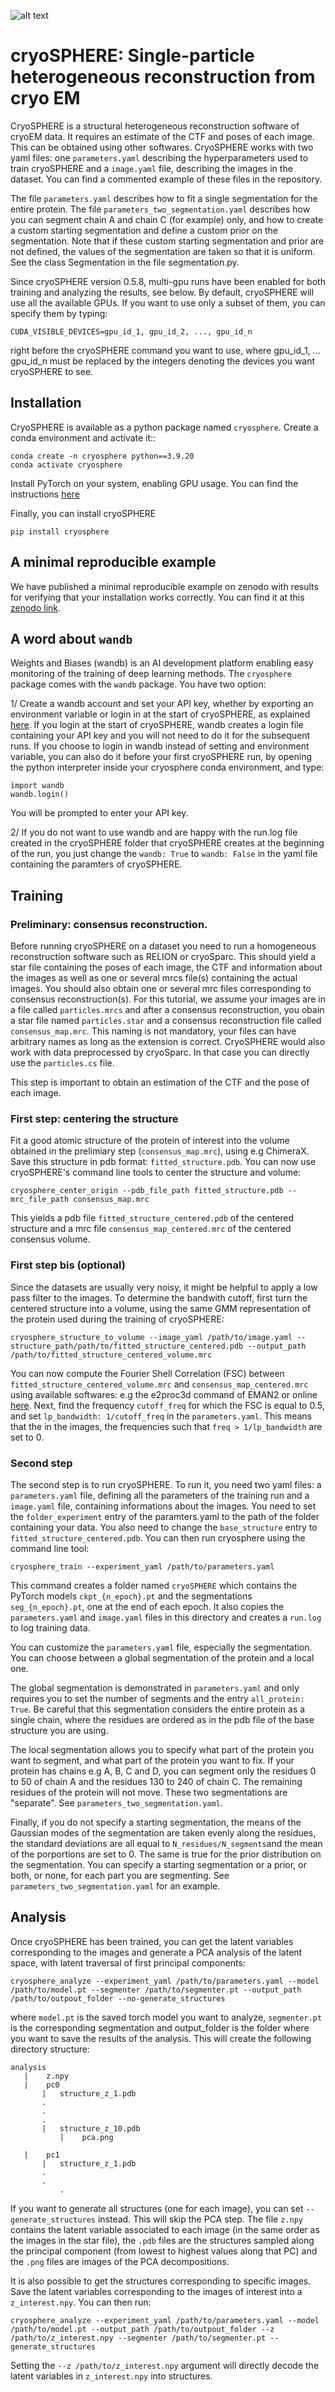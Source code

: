 ![alt text](https://github.com/gabriel-ducrocq/cryoSPHERE/blob/main/cryosphere/figures/VAEFlow3.jpg?raw=true)

# cryoSPHERE: Single-particle heterogeneous reconstruction from cryo EM

CryoSPHERE is a structural heterogeneous reconstruction software of cryoEM data. It requires an estimate of the CTF and poses of each image. This can be obtained using other softwares.
CryoSPHERE works with two yaml files: one `parameters.yaml` describing the hyperparameters used to train cryoSPHERE and a `image.yaml` file, describing the images in the dataset. You can find a commented example of these files in the repository.  

The file `parameters.yaml` describes how to fit a single segmentation for the entire protein.
The file `parameters_two_segmentation.yaml` describes how you can segment chain A and chain C (for example) only, and how to create a custom starting segmentation and define a custom prior on the segmentation. Note that if these custom starting segmentation and prior are not defined, the values of the segmentation are taken so that it is uniform. See the class Segmentation in the file segmentation.py.

Since cryoSPHERE version 0.5.8, multi-gpu runs have been enabled for both training and analyzing the results, see below. By default, cryoSPHERE will use all the available GPUs. If you want to use only a subset of them, you can specify them by typing:

```
CUDA_VISIBLE_DEVICES=gpu_id_1, gpu_id_2, ..., gpu_id_n
``` 
right before the cryoSPHERE command you want to use, where gpu_id_1, ... gpu_id_n must be replaced by the integers denoting the devices you want cryoSPHERE to see.
## Installation

CryoSPHERE is available as a python package named `cryosphere`. Create a conda environment and activate it::
```
conda create -n cryosphere python==3.9.20
conda activate cryosphere
```
Install PyTorch on your system, enabling GPU usage. You can find the instructions [here](https://pytorch.org/get-started/locally/)

Finally, you can install cryoSPHERE
```
pip install cryosphere
```

## A minimal reproducible example

We have published a minimal reproducible example on zenodo with results for verifying that your installation works correctly. You can find it at this [zenodo link](https://zenodo.org/records/15794610).

## A word about `wandb`

Weights and Biases (wandb) is an AI development platform enabling easy monitoring of the training of deep learning methods. The `cryosphere` package comes with the `wandb` package. You have two option:

1/ Create a wandb account and set your API key, whether by exporting an environment variable or login in at the start of cryoSPHERE, as explained [here](https://docs.wandb.ai/quickstart/). If you login at the start of cryoSPHERE, wandb creates a login file containing your API key and you will not need to do it for the subsequent runs. 
If you choose to login in wandb instead of setting and environment variable, you can also do it before your first cryoSPHERE run, by opening the python interpreter inside your cryosphere conda environment, and type:
```
ìmport wandb
wandb.login()
```
You will be prompted to enter your API key. 

2/ If you do not want to use wandb and are happy with the run.log file created in the cryoSPHERE folder that cryoSPHERE creates at the beginning of the run, you just change the `wandb: True` to `wandb: False` in the yaml file containing the paramters of cryoSPHERE.

## Training
### Preliminary: consensus reconstruction.
Before running cryoSPHERE on a dataset you need  to run a homogeneous reconstruction software such as RELION or cryoSparc. This should yield a star file containing the poses of each image, the CTF and information about the images as well as one or several mrcs file(s) containing the actual images. You should also obtain one or several mrc files corresponding to consensus reconstruction(s). For this tutorial, we assume your images are in a file called `particles.mrcs` and after a consensus reconstruction, you obain a star file named `particles.star` and a consensus reconstruction file called `consensus_map.mrc`. This naming is not mandatory, your files can have arbitrary names as long as the extension is correct. CryoSPHERE would also work with data preprocessed by cryoSparc. In that case you can directly use the `particles.cs` file.

This step is important to obtain an estimation of the CTF and the pose of each image. 

### First step: centering the structure
Fit a good atomic structure of the protein of interest into the volume obtained in the prelimiary step (`consensus_map.mrc`), using e.g ChimeraX. Save this structure in pdb format: `fitted_structure.pdb`. You can now use cryoSPHERE's command line tools to center the structure and volume:
```
cryosphere_center_origin --pdb_file_path fitted_structure.pdb --mrc_file_path consensus_map.mrc
```
This yields a pdb file `fitted_structure_centered.pdb` of the centered structure and a mrc file `consensus_map_centered.mrc` of the centered consensus volume.

### First step bis (optional)
Since the datasets are usually very noisy, it might be helpful to apply a low pass filter to the images. To determine the bandwith cutoff, first turn the centered structure into a volume, using the same GMM representation of the protein used during the training of cryoSPHERE:
```
cryosphere_structure_to_volume --image_yaml /path/to/image.yaml --structure_path/path/to/fitted_structure_centered.pdb --output_path /path/to/fitted_structure_centered_volume.mrc
```
You can now compute the Fourier Shell Correlation (FSC) between `fitted_structure_centered_volume.mrc` and `consensus_map_centered.mrc` using available softwares: e.g the e2proc3d command of EMAN2 or online [here](https://www.ebi.ac.uk/emdb/validation/fsc/). 
Next, find the frequency `cutoff_freq` for which the FSC is equal to 0.5, and set `lp_bandwidth: 1/cutoff_freq` in the `parameters.yaml`. This means that the in the images, the frequencies such that `freq > 1/lp_bandwidth` are set to 0.

### Second step

The second step is to run cryoSPHERE. To run it, you need  two yaml files: a `parameters.yaml` file, defining all the parameters of the training run and a `image.yaml` file, containing informations about the images. You need to set the `folder_experiment` entry of the paramters.yaml to the path of the folder containing your data. You also need to change the `base_structure` entry to `fitted_structure_centered.pdb`. You can then run cryosphere using the command line tool:
```
cryosphere_train --experiment_yaml /path/to/parameters.yaml
```

This command creates a folder named `cryoSPHERE` which contains the PyTorch models `ckpt_{n_epoch}.pt` and the segmentations `seg_{n_epoch}.pt`, one at the end of each epoch. It also copies the `parameters.yaml` and `image.yaml` files in this directory and creates a `run.log` to log training data.

You can customize the `parameters.yaml` file, especially the segmentation. You can choose between a global segmentation of the protein and a local one.

The global segmentation is demonstrated in `parameters.yaml` and only requires you to set the number of segments and the entry `all_protein: True`. Be careful that this segmentation considers the entire protein as a single chain, where the residues are ordered as in the pdb file of the base structure you are using.

The local segmentation allows you to specify what part of the protein you want to segment, and what part of the protein you want to fix. If your protein has chains e.g A, B, C and D, you can segment only the residues 0 to 50 of chain A and the residues 130 to 240 of chain C. The remaining residues of the protein will not move. These two segmentations are "separate". See `parameters_two_segmentation.yaml`.


Finally, if you do not specify a starting segmentation, the means of the Gaussian modes of the segmentation are taken evenly along the residues, the standard deviations are all equal to `N_residues/N_segments`and the mean of the porportions are set to 0.
The same is true for the prior distribution on the segmentation. You can specify a starting segmentation or a prior, or both, or none, for each part you are segmenting. See `parameters_two_segmentation.yaml` for an example.
## Analysis

Once cryoSPHERE has been trained, you can get the latent variables corresponding to the images and generate a PCA analysis of the latent space, with latent traversal of first principal components:
```
cryosphere_analyze --experiment_yaml /path/to/parameters.yaml --model /path/to/model.pt --segmenter /path/to/segmenter.pt --output_path /path/to/outpout_folder --no-generate_structures
```
where `model.pt` is the saved torch model you want to analyze, `segmenter.pt` is the corresponding segmentation  and output_folder is the folder where you want to save the results of the analysis.
This will create the following directory structure:
```
analysis
   |	z.npy
   |	pc0
	   |   structure_z_1.pdb
	   .
	   .
	   .
	   |   structure_z_10.pdb
           |    pca.png
   
   |	pc1
	   |   structure_z_1.pdb
	   .
	   .
           .
```
 If you want to generate all structures (one for each image), you can set `--generate_structures` instead. This will skip the PCA step. The file `z.npy` contains the latent variable associated to each image (in the same order as the images in the star file), the `.pdb` files are the structures sampled along the principal component (from lowest to highest values along that PC) and the `.png` files are images of the PCA decompositions.

It is also possible to get the structures corresponding to specific images. Save the latent variables corresponding to the images of interest into a `z_interest.npy`. You can then run:
```
cryosphere_analyze --experiment_yaml /path/to/parameters.yaml --model /path/to/model.pt --output_path /path/to/outpout_folder --z /path/to/z_interest.npy --segmenter /path/to/segmenter.pt --generate_structures
``` 
Setting the `--z /path/to/z_interest.npy` argument will directly decode the latent variables in `z_interest.npy` into structures.
 
